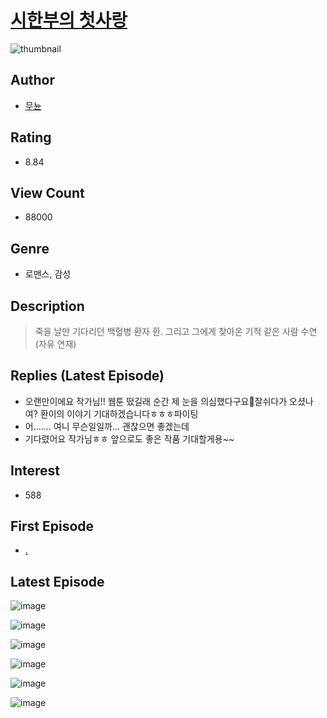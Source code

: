# [시한부의 첫사랑](https://comic.naver.com/bestChallenge/list?titleId=744659)
![thumbnail](https://image-comic.pstatic.net/user_contents_data/challenge_comic/2023/05/20/332926/upload_7148681977991095652_480x623.jpeg)

## Author
- [무뉸](https://comic.naver.com/artistTitle?id=332926)

## Rating
- 8.84

## View Count
- 88000

## Genre
- 로맨스, 감성

## Description
> 죽을 날만 기다리던 백혈병 환자 환. 그리고 그에게 찾아온 기적 같은 사람 수연 (자유 연재)

## Replies (Latest Episode)
- 오랜만이에요 작가님!! 웹툰 떴길래 순간 제 눈을 의심했다구요🥹잘쉬다가 오셨나여? 환이의 이야기 기대하겠습니다ㅎㅎㅎ파이팅
- 어....... 여니 무슨일일까... 괜찮으면 좋겠는데
- 기다렸어요 작가님ㅎㅎ 앞으로도 좋은 작품 기대할게용~~

## Interest
- 588

## First Episode
- [.](https://comic.naver.com/bestChallenge/detail?titleId=744659&no=1)

## Latest Episode
![image](https://image-comic.pstatic.net/user_contents_data/challenge_comic/2023/05/20/332926/upload_7219611258381088353.jpeg)

![image](https://image-comic.pstatic.net/user_contents_data/challenge_comic/2023/05/20/332926/upload_7017842087046702384.jpeg)

![image](https://image-comic.pstatic.net/user_contents_data/challenge_comic/2023/05/20/332926/upload_4122873271038521398.jpeg)

![image](https://image-comic.pstatic.net/user_contents_data/challenge_comic/2023/05/20/332926/upload_3689966955850391905.jpeg)

![image](https://image-comic.pstatic.net/user_contents_data/challenge_comic/2023/05/20/332926/upload_7005180106899601204.jpeg)

![image](https://image-comic.pstatic.net/user_contents_data/challenge_comic/2023/05/20/332926/upload_3991941025466167394.jpeg)
